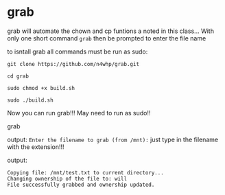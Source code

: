 # grab

grab will automate the chown and cp funtions a noted in this class... With only one short command ```grab``` then be prompted to enter the file name


to isntall grab all commands must be run as sudo: 

```git clone https://github.com/n4whp/grab.git ```

```cd grab```

```sudo chmod +x build.sh```

```sudo ./build.sh```

Now you can run grab!!! May need to run as sudo!! 

grab 

output: ```Enter the filename to grab (from /mnt):``` just type in the filename with the extension!!! 

output: 

```
Copying file: /mnt/test.txt to current directory...
Changing ownership of the file to: will
File successfully grabbed and ownership updated.
```
